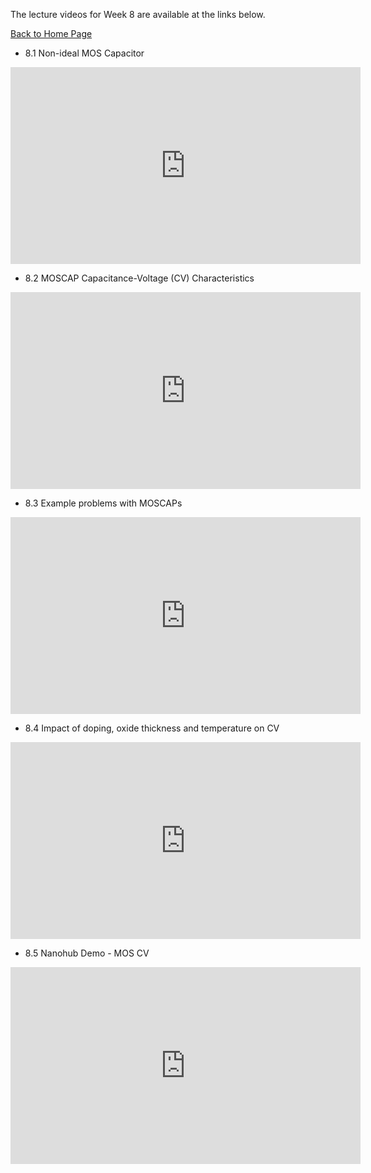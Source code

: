 
The lecture videos for Week 8 are available at the links below.

[Back to Home Page](https://naresh-emani.github.io/Introduction-to-Semiconductors/)


- 8.1  Non-ideal MOS Capacitor


<iframe width="560" height="315" src="https://www.youtube.com/embed/xwvkD-Vrok8" title="YouTube video player" frameborder="0" allow="accelerometer; autoplay; clipboard-write; encrypted-media; gyroscope; picture-in-picture" allowfullscreen></iframe>

- 8.2 MOSCAP Capacitance-Voltage (CV) Characteristics

<iframe width="560" height="315" src="https://www.youtube.com/embed/emrtz-sC9Pc" title="YouTube video player" frameborder="0" allow="accelerometer; autoplay; clipboard-write; encrypted-media; gyroscope; picture-in-picture" allowfullscreen></iframe>

- 8.3 Example problems with MOSCAPs


<iframe width="560" height="315" src="https://www.youtube.com/embed/JEquaU2CQz0" title="YouTube video player" frameborder="0" allow="accelerometer; autoplay; clipboard-write; encrypted-media; gyroscope; picture-in-picture" allowfullscreen></iframe>

- 8.4 Impact of doping, oxide thickness and temperature on CV

<iframe width="560" height="315" src="https://www.youtube.com/embed/kQxh6vSKX48" title="YouTube video player" frameborder="0" allow="accelerometer; autoplay; clipboard-write; encrypted-media; gyroscope; picture-in-picture" allowfullscreen></iframe>

- 8.5 Nanohub Demo - MOS CV

<iframe width="560" height="315" src="https://www.youtube.com/embed/nFARagU9Dhs" title="YouTube video player" frameborder="0" allow="accelerometer; autoplay; clipboard-write; encrypted-media; gyroscope; picture-in-picture" allowfullscreen></iframe>

